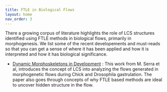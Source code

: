 ```yaml
---
title: FTLE in Biological Flows 
layout: home
nav_order: 3
---
```


There a growing corpus of literature highlights the role of LCS structures identified using FTLE methods in biological flows, primarily in morphogenesis. We list some of the recent developements and must-reads so that you can get a sense of where it has been applied and how it is interpreted and how it has biological significance. 

- [Dynamic Morphoskeletons in Development](https://www.mattiaserra.com/_files/ugd/297716_66be52fd4f954943b0243f0e88c75084.pdf) : This work from M. Serra et al, introduces the concept of LCS into analyzing the flows generated in morphogenetic flows during Chick and Drosophila gastrulation. The paper also goes through concepts of why FTLE based methods are ideal to uncover hidden structure in the flow. 

